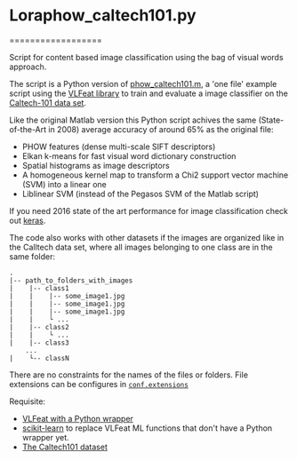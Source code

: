 # Loraphow_caltech101.py
==================

Script for content based image classification using the bag of visual words approach.

The script is a Python version of [phow_caltech101.m][1], a 'one file' example script using the [VLFeat library][6] to train and evaluate a image classifier on the [Caltech-101 data set][4]. 

Like the original Matlab version this Python script achives the same (State-of-the-Art in 2008) average accuracy of around 65% as the original file:

- PHOW features (dense multi-scale SIFT descriptors)
- Elkan k-means for fast visual word dictionary construction
- Spatial histograms as image descriptors
- A homogeneous kernel map to transform a Chi2 support vector machine (SVM) into a linear one
- Liblinear SVM (instead of the Pegasos SVM of the Matlab script)

If you need 2016 state of the art performance for image classification check out [keras][8].


The code also works with other datasets if the images are organized like in the Calltech data set, where all images belonging to one class are in the same folder:
    
    .
    |-- path_to_folders_with_images
    |    |-- class1
    |    |    |-- some_image1.jpg
    |    |    |-- some_image1.jpg
    |    |    |-- some_image1.jpg
    |    |    └ ...
    |    |-- class2
    |    |    └ ...
    |    |-- class3
        ...
    |    └-- classN

There are no constraints for the names of the files or folders. File extensions can be configures in [`conf.extensions`][7]

Requisite:

- [VLFeat with a Python wrapper][2]
- [scikit-learn][5] to replace VLFeat ML functions that don't have a Python wrapper yet. 
- [The Caltech101 dataset][3]

[5]: http://scikit-learn.org/stable/
[4]: http://www.vision.caltech.edu/Image_Datasets/Caltech101/
[2]: https://pypi.python.org/pypi/pyvlfeat/
[3]: http://www.vision.caltech.edu/Image_Datasets/Caltech101/101_ObjectCategories.tar.gz
[1]: http://www.vlfeat.org/applications/caltech-101-code.html
[6]: http://www.vlfeat.org/index.html
[7]: https://github.com/shackenberg/phow_caltech101.py/blob/master/phow_caltech101.py#L58
[8]: https://github.com/fchollet/keras
